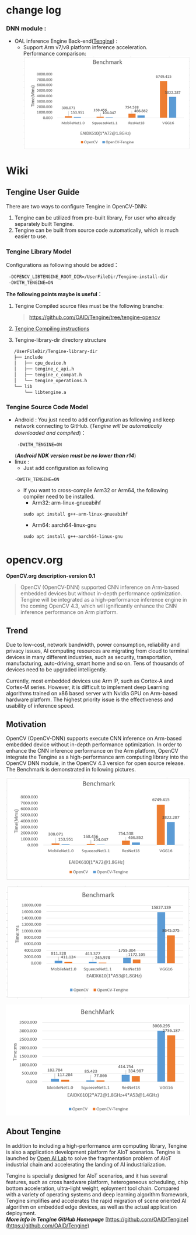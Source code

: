 # change log
### DNN module :

* OAL inference Engine Back-end([Tengine](https://github.com/OAID/Tengine)) : 
    - Support Arm v7/v8 platform inference acceleration.   
 Performance comparison:
 ![image](https://github.com/liqi-c/Doc-TengineForOpenCV/raw/master/data/tengine-opencv-benchmark20200320-SingalA72.png)
# Wiki 
## Tengine User Guide  
 There are two ways to configure Tengine in OpenCV-DNN:
1. Tengine can be utilized from pre-built library, For user 
who already separately built Tengine. 
2. Tengine can be built from source code automatically, 
which is much easier to use. 
### Tengine Library Model
 Configurations as following should be added：
   ```
    -DOPENCV_LIBTENGINE_ROOT_DIR=/UserFileDir/Tengine-install-dir
    -DWITH_TENGINE=ON
   ``` 
**The following points maybe is useful：**
1. Tengine Compiled source files must be the following branche:
    >https://github.com/OAID/Tengine/tree/tengine-opencv
2. [Tengine Compiling instructions](
https://github.com/OAID/Tengine/wiki/Tengine%E5%AE%89%E8%A3%85%E6%95%99%E7%A8%8B)
    
3. Tengine-library-dir directory structure
 ```
    /UserFileDir/Tengine-library-dir
    ├── include
    │   ├── cpu_device.h
    │   ├── tengine_c_api.h
    │   ├── tengine_c_compat.h
    │   └── tengine_operations.h
    └── lib
        └── libtengine.a
 ```
### Tengine Source Code Model
* Android : 
        You just need to add configuration as following and keep network 
connecting to GitHub. (*Tengine will be automatically downloaded and compiled*)：
   ```
    -DWITH_TENGINE=ON
   ```  
    (***Android NDK version must be no lower than r14***)
* linux :
    * Just add configuration as following 
    ``` 
    -DWITH_TENGINE=ON 
    ```
    * If you want to cross-compile Arm32 or Arm64, the following compiler need to be installed. 
        * Arm32:  arm-linux-gnueabihf
       ```
       sudo apt install g++-arm-linux-gnueabihf
       ```
        * Arm64:  aarch64-linux-gnu
        ```
        sudo apt install g++-aarch64-linux-gnu 
        ```

    
# opencv.org 

 **OpenCV.org description-version 0.1**

> OpenCV (OpenCV-DNN) supported CNN inference on Arm-based embedded devices but without in-depth performance optimization. Tengine will be integrated as a high-performance inference engine in the coming OpenCV 4.3, which will ignificantly enhance the CNN inference performance on Arm platform. 

## Trend
Due to low-cost, network bandwidth, power consumption, reliability and privacy issues, AI computing resources are migrating from cloud to terminal devices in many different industries, such as security, transportation, manufacturing, auto-driving, smart home and so on. Tens of thousands of devices need to be upgraded intelligently. 

Currently, most embedded devices use Arm IP, such as Cortex-A and Cortex-M series. However, it is difficult to implement deep Learning algorithms trained on x86 based server with Nvidia GPU on Arm-based hardware platform. The highest priority issue is the effectiveness and usability of inference speed.

##  Motivation
OpenCV (OpenCV-DNN) supports execute CNN inference on Arm-based embedded device without in-depth performance optimization. In order to enhance the CNN inference performance on the Arm platform, OpenCV integrate the Tengine as a high-performance arm computing library into the OpenCV DNN module, in the OpenCV 4.3 version for open source release. The Benchmark is demonstrated in following pictures.

![image](https://github.com/liqi-c/Doc-TengineForOpenCV/raw/master/data/tengine-opencv-benchmark20200320-SingalA72.png)

![image](https://github.com/liqi-c/Doc-TengineForOpenCV/raw/master/data/tengine-opencv-benchmark20200320-SingalA53.png)

![image](https://github.com/liqi-c/Doc-TengineForOpenCV/raw/master/data/tengine-opencv-benchmark20200320-eaidk610.png)

## About Tengine
In addition to including a high-performance arm computing library, Tengine is also a application development platform for AIoT scenarios. Tengine is launched by <u>Open AI Lab</u> to solve the fragmentation problem of AIoT industrial chain and 
accelerating the landing of AI industrialization.

Tengine is specially designed for AIoT scenarios, and it has several features, such as cross hardware platform, heterogeneous scheduling, chip bottom acceleration, ultra-light weight, eployment tool chain. Compared with a variety of operating systems and deep learning algorithm framework, Tengine simplifies and accelerates the rapid migration of scene oriented AI algorithm on embedded edge devices, as well as the actual application deployment.  
***More info in Tengine GitHub Homepage*** [https://github.com/OAID/Tengine](https://github.com/OAID/Tengine)
